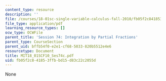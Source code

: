 ```yaml
---
content_type: resource
description: ''
file: /courses/18-01sc-single-variable-calculus-fall-2010/fb05f2c841853ffbbd15d83c22c2055d_MIT18_01SCF10_Ses74c.pdf
file_type: application/pdf
learning_resource_types: []
ocw_type: OCWFile
parent_title: 'Session 74: Integration by Partial Fractions'
parent_type: CourseSection
parent_uid: bffb54f0-e2e1-cf68-5033-820b5512e4e6
resourcetype: Document
title: MIT18_01SCF10_Ses74c.pdf
uid: fb05f2c8-4185-3ffb-bd15-d83c22c2055d
---
```

None

